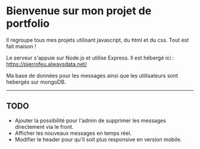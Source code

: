 # Bienvenue sur mon projet de portfolio

Il regroupe tous mes projets utilisant javascript, du html et du css. Tout est fait maison ! 

Le serveur s'appuie sur Node.js et utilise Express. Il est hébergé ici : <https://pierrofeu.alwaysdata.net/>

Ma base de données pour les messages ainsi que les utilisateurs sont hebergés sur mongoDB.

---

## TODO

- Ajouter la possibilité pour l'admin de supprimer les messages directement via le front.
- Afficher les nouveaux messages en temps réel.
- Modifier le header pour qu'il soit plus responsive en version mobile.
